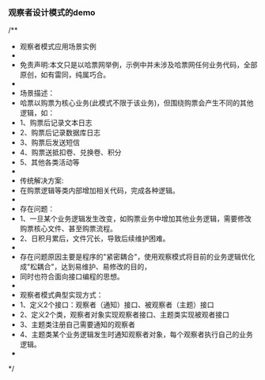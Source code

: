 ### 观察者设计模式的demo
/**
 * 观察者模式应用场景实例
 *
 * 免责声明:本文只是以哈票网举例，示例中并未涉及哈票网任何业务代码，全部原创，如有雷同，纯属巧合。
 *
 * 场景描述：
 * 哈票以购票为核心业务(此模式不限于该业务)，但围绕购票会产生不同的其他逻辑，如：
 * 1、购票后记录文本日志
 * 2、购票后记录数据库日志
 * 3、购票后发送短信
 * 4、购票送抵扣卷、兑换卷、积分
 * 5、其他各类活动等
 *
 * 传统解决方案:
 * 在购票逻辑等类内部增加相关代码，完成各种逻辑。
 *
 * 存在问题：
 * 1、一旦某个业务逻辑发生改变，如购票业务中增加其他业务逻辑，需要修改购票核心文件、甚至购票流程。
 * 2、日积月累后，文件冗长，导致后续维护困难。
 *
 * 存在问题原因主要是程序的"紧密耦合"，使用观察模式将目前的业务逻辑优化成"松耦合"，达到易维护、易修改的目的，
 * 同时也符合面向接口编程的思想。
 *
 * 观察者模式典型实现方式：
 * 1、定义2个接口：观察者（通知）接口、被观察者（主题）接口
 * 2、定义2个类，观察者对象实现观察者接口、主题类实现被观者接口
 * 3、主题类注册自己需要通知的观察者
 * 4、主题类某个业务逻辑发生时通知观察者对象，每个观察者执行自己的业务逻辑。
 *
 */
